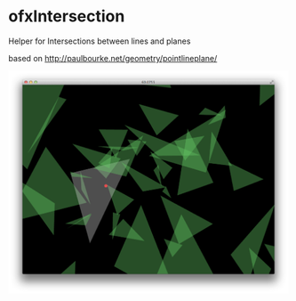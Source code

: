 ofxIntersection
===============

Helper for Intersections between lines and planes

based on
http://paulbourke.net/geometry/pointlineplane/

![Preview Lines](triangles.png)
